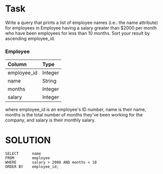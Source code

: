# Task
Write a query that prints a list of employee names (i.e.: the name attribute) for employees in Employee having a salary greater than $2000 per month who have been employees for less than 10 months. Sort your result by ascending employee_id.

### Employee

| Column      | Type         |  
| :---------- | :----------- |
| employee_id | Integer      |
| name        | String       |
| months      | Integer      |
| salary      | Integer      |

where employee_id is an employee's ID number, name is their name, months is the total number of months they've been working for the company, and salary is their monthly salary.

# SOLUTION
```
SELECT      name
FROM        employee
WHERE       salary > 2000 AND months < 10
ORDER BY    employee_id;
```